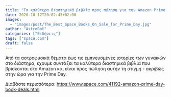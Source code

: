 ```yaml
---
title: "Τα καλύτερα διαστημικά βιβλία προς πώληση για την Amazon Prime Day"
date: 2020-10-12T20:02:43+02:00
images:
  - "images/post/The_Best_Space_Books_On_Sale_for_Prime_Day.jpg"
author: "AstroBot"
categories: ["Ειδήσεις"]
tags: ["space.com"]
draft: false
---
```


Από τα αστροφυσικά θέματα έως τις εμπνευσμένες ιστορίες των γυναικών στο διάστημα, έχουμε συντάξει τα καλύτερα διαστημικά βιβλία που βρίσκονται στο Amazon και είναι προς πώληση αυτήν τη στιγμή - ακριβώς στην ώρα για την Prime Day.

Διαβάστε περισσότερα: https://www.space.com/41192-amazon-prime-day-book-deals.html
